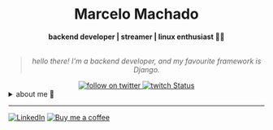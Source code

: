 <h1 align="center"> Marcelo Machado </h1>
    
<div align="center">
<b>backend developer | streamer | linux enthusiast 🐍🐧</b>
<br>
<br>

<blockquote>
    <p><i>
        hello there! I'm a backend developer, and my favourite framework is Django.
    </i></p>
</blockquote>
</div>

<div align="center">
    <a href="https://twitter.com/intent/follow?screen_name=hayashilol1">
        <img src="https://img.shields.io/twitter/follow/hayashilol1?style=social&logo=twitter"
        alt="follow on twitter">
    </a>
    <a href="https://www.twitch.tv/hayashilol1">
    <img alt="twitch Status" src="https://img.shields.io/twitch/status/hayashilol1?style=social">
    </a>
</div>

<details closed>
<summary>about me 👻</summary>

---


<div align="right" style="margin:auto">
     <a href="https://github.com/mmaachado">
        <img height="180em" src="https://github-readme-stats.vercel.app/api/top-langs/?username=mmaachado&hide=html,jupyter%20notebook&langs_count=6&hide_border=true&layout=compact&show_icons=true&line_height=27&langs_count=10&theme=transparent&title_color=4a86d1&custom_title=my%20favourite%20languages"
       alt="most used languages" align="right">
    </a>
</div>


hey there!! I am Marcelo, aka [**@hayashilol1**](https://twitter.com/hayashilol1) 😊

I'm a pragmatic developer with a passion for metrics and beating former **best yets**.

Generally the type of person who accepts challenges. I'm what they call creative and ambitious, with a talent for thinking outside the box.

My main knowledge in technologies are **Python** and **Django**. I am also comfortable using **Flask** and **FastAPI**.

<!-- <img src="https://raw.githubusercontent.com/MicaelliMedeiros/micaellimedeiros/master/image/computer-illustration.png" min-width="400px" max-width="400px" width="400px" align="right" alt="computer-illustration.png"> -->

<div align="right" style="margin:auto">
    <a href="https://wakatime.com/@hayashilol1">
        <img width="300em" src="https://github-readme-stats.vercel.app/api/wakatime?username=hayashilol1&theme=transparent&hide_border=true&hide=markdown,html&hide_title=true&line_height=50&langs_count=4&layout=default" alt="wakatime stats" align="right" />
    </a>
</div>


I am currently working as _main developer_ for the [Anti Coding Coding Club](https://www.youtube.com/@anticodingcodingclub) project. 

</details>

---

<div align="left">

[![LinkedIn](https://img.shields.io/badge/linkedin-%230077B5.svg?style=for-the-badge&logo=linkedin&logoColor=white)](https://www.linkedin.com/in/marcelo-machado/)
[![Buy me a coffee](https://img.shields.io/badge/Buy%20Me%20a%20Coffee-ffdd00?style=for-the-badge&logo=buy-me-a-coffee&logoColor=black)](https://www.buymeacoffee.com/anticodingclub)
</div>
